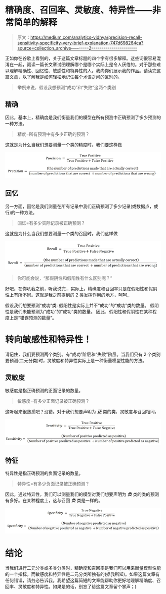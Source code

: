 # 精确度、召回率、灵敏度、特异性——非常简单的解释

> 原文：<https://medium.com/analytics-vidhya/precision-recall-sensitivity-specificity-very-brief-explanation-747d698264ca?source=collection_archive---------2----------------------->

正如你在谷歌上看到的，关于这篇文章标题的四个字有很多解释。这些词很容易混淆在一起，阅读一篇长文章试图理解哪个是哪个实际上是令人厌倦的。对于那些难以理解精确性、回忆性、敏感性和特异性的人，我向你们展示我的作品。请读完这篇文章，以了解我是如何轻松地记住每个术语之间的区别的。

> 举例来说，假设我想预测“成功”和“失败”这两个类别

## 精确

因此，基本上，精确度是我们衡量我们的模型在所有预测中正确预测了多少预测的一种方法。

> 精度=所有预测中有多少正确的预测？

这就是为什么当我们想要测量一个类的精度时，我们要这样做

![](img/4589e3302df40918f6c281b4a4bc7389.png)

## 回忆

另一方面，回忆是我们测量在所有记录中我们正确预测了多少记录(或数据点，或行)的一种方法。

> 回忆=有多少实际记录被正确预测？

这就是为什么当我们想要测量一个类的召回时，我们这样做

![](img/56397f2c16c7daaf4a2adf8a7d6db8d6.png)

> 你可能会说，“那假阴性和假阳性有什么区别呢？”

好吧，在你吼我之前，听我说完…
实际上，精确度和召回率只是在假阳性和假阴性上有所不同。这就是我之前提到的 2 类发挥作用的地方，呵呵..

假设我们想要预测“成功”类:
假阳性是实际上并不“成功”的“成功”类的数量。
假阴性是我们未能预测为“成功”的“成功”类的数量。
因此，假阳性和假阴性在某种程度上是“错误预测的数量”。

# 转向敏感性和特异性！

请记住，我们要预测两个类别。有“成功”阶层和“失败”阶层。当我们只有 2 个类别要预测(二元分类)时，灵敏度和特异性实际上是一种衡量模型性能的方法。

## 灵敏度

敏感度是指正确预测的正面记录的数量。

> 敏感度=有多少正面记录被正确预测？

这听起来很熟悉吧？没错。对于我们想要声明为 ***正*** 类的类，灵敏度与召回相同。

![](img/a46d81945f1216c4ff9a9d304afb6176.png)

## 特征

特异性是指正确预测的负面记录的数量。

> 特异性=有多少负面记录被正确预测？

因此，通过特异性，我们可以测量我们的模型对我们想要声明为 ***负*** 类的类的预测有多好。在某种程度上，这与召回 ***负*** 类是一样的。

![](img/ca1b48943309ab6094b82270f3ab035b.png)

# 结论

当我们进行二元分类或多类分类时，精确度和召回率是我们可以用来衡量模型性能的一个指标，而敏感度和特异性是二元分类所独有的(据我所知)。如果这篇文章有任何错误，请务必告诉我。我希望这篇简短的文章能帮助你更好地理解精确度、召回率、灵敏度和特异性。如果是的话，别忘了给这篇文章留个掌声；)